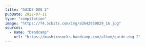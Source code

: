 ```yaml
---
title: "GUIDE DOG 2"
pubDate: 2022-07-11
type: "compilation"
image: "https://f4.bcbits.com/img/a3642950829_16.jpg"
sources:
  - name: "bandcamp"
    url: "https://mashirosucks.bandcamp.com/album/guide-dog-2"
---
```

